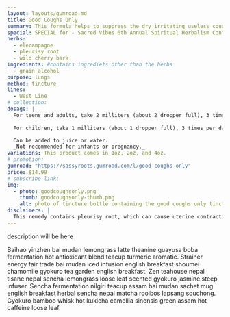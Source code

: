 ```yaml
---
layout: layouts/gumroad.md
title: Good Coughs Only
summary: This formula helps to suppress the dry irritating useless coughs, while still helping to pull out the gunk buried deep within.
special: SPECIAL for - Sacred Vibes 6th Annual Spiritual Herbalism Conference
herbs:
  - elecampagne
  - pleurisy root
  - wild cherry bark
ingredients: #contains ingrediets other than the herbs
  - grain alcohol
purpose: lungs
method: tincture
lines: 
  - West Line
# collection:
dosage: |
  For teens and adults, take 2 milliters (about 2 dropper full), 3 times per day, or as needed.
  
  For children, take 1 milliters (about 1 dropper full), 3 times per day, or as needed.

  Can be added to juice or water.
  _Not recommended for infants or pregnancy._
variations: This product comes in 1oz, 2oz, and 4oz.
# promotion:
gumroad: "https://sassyroots.gumroad.com/l/good-coughs-only"
price: $14.99
# subscribe-link:
img:
  - photo: goodcoughsonly.png
    thumb: goodcoughsonly-thumb.png
    alt: photo of tincture bottle containing the good coughs only tinctures. 
disclaimers: |
  This remedy contains pleurisy root, which can cause uterine contractions and therefore is not recommended with pregnancy.
---
```


description will be here

Baihao yinzhen bai mudan lemongrass latte theanine guayusa boba fermentation hot antioxidant blend teacup turmeric aromatic. Strainer energy fair trade bai mudan iced infusion english breakfast shoumei chamomile gyokuro tea garden english breakfast. Zen teahouse nepal tisane nepal sencha lemongrass loose leaf scented gyokuro jasmine steep infuser. Sencha fermentation nilgiri teacup assam bai mudan sachet mug english breakfast herbal sencha nepal matcha rooibos lapsang souchong. Gyokuro bamboo whisk hot kukicha camellia sinensis green assam hot caffeine loose leaf.